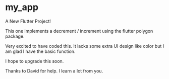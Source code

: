# my_app

A New Flutter Project!

This one implements a decrement / increment using the flutter polygon package.

Very excited to have coded this. It lacks some extra UI design like color but I am glad I have the basic function.

I hope to upgrade this soon.

Thanks to David for help. I learn a lot from you.
